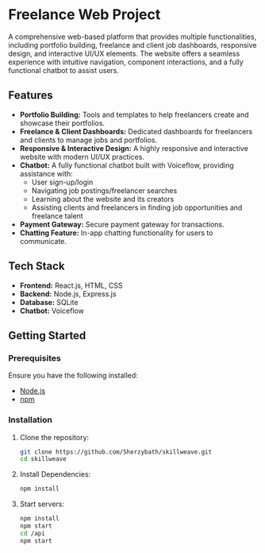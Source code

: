 # Freelance Web Project

A comprehensive web-based platform that provides multiple functionalities, including portfolio building, freelance and client job dashboards, responsive design, and interactive UI/UX elements. The website offers a seamless experience with intuitive navigation, component interactions, and a fully functional chatbot to assist users.

## Features

- **Portfolio Building:** Tools and templates to help freelancers create and showcase their portfolios.
- **Freelance & Client Dashboards:** Dedicated dashboards for freelancers and clients to manage jobs and portfolios.
- **Responsive & Interactive Design:** A highly responsive and interactive website with modern UI/UX practices.
- **Chatbot:** A fully functional chatbot built with Voiceflow, providing assistance with:
  - User sign-up/login
  - Navigating job postings/freelancer searches
  - Learning about the website and its creators
  - Assisting clients and freelancers in finding job opportunities and freelance talent
- **Payment Gateway:** Secure payment gateway for transactions.
- **Chatting Feature:** In-app chatting functionality for users to communicate.

## Tech Stack

- **Frontend:** React.js, HTML, CSS
- **Backend:** Node.js, Express.js
- **Database:** SQLite
- **Chatbot:** Voiceflow

## Getting Started

### Prerequisites

Ensure you have the following installed:

- [Node.js](https://nodejs.org/)
- [npm](https://www.npmjs.com/)

### Installation

1. Clone the repository:

   ```bash
   git clone https://github.com/Sherzybath/skillweave.git
   cd skillweave
   
2. Install Dependencies:
    ```bash
    npm install   


3. Start servers:
    ```bash
    npm install 
    npm start
    cd /api
    npm start     
    
